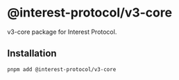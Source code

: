 # @interest-protocol/v3-core

v3-core package for Interest Protocol.

## Installation

```bash
pnpm add @interest-protocol/v3-core
```
